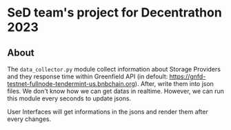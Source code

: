 # SeD team's project for Decentrathon 2023
## About
The `data_collector.py` module collect information about Storage Providers and they response time within Greenfield API (in defoult: https://gnfd-testnet-fullnode-tendermint-us.bnbchain.org). After, write them into json files.
We don't know how we can get datas in realtime. However, we can run this module every seconds to update jsons.

User Interfaces will get informations in the jsons and render them after every changes.
